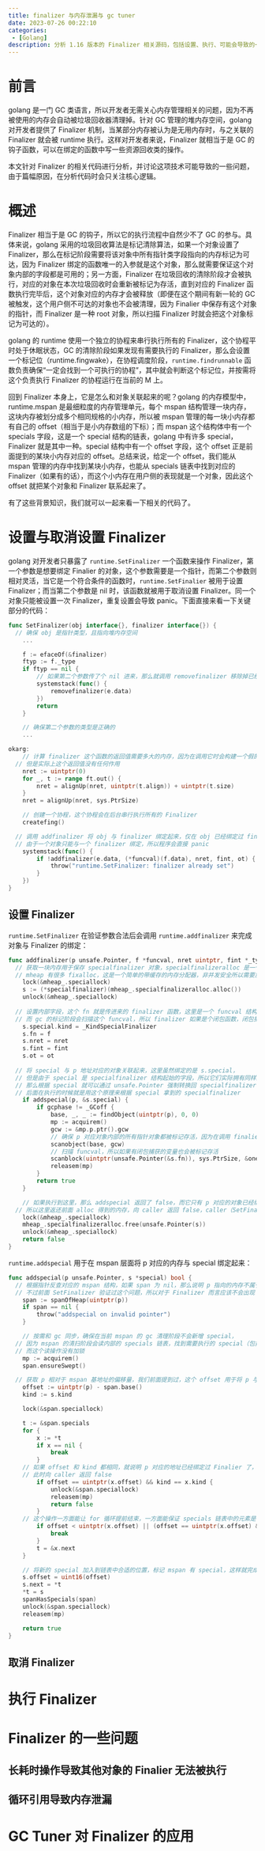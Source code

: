 ```yaml
---
title: finalizer 与内存泄漏与 gc tuner
date: 2023-07-26 00:22:10
categories:
 - [Golang]
description: 分析 1.16 版本的 Finalizer 相关源码，包括设置、执行、可能会导致的一些问题以及 gc tuner 中对该技术的应用
---
```


# 前言

golang 是一门 GC 类语言，所以开发者无需关心内存管理相关的问题，因为不再被使用的内存会自动被垃圾回收器清理掉。针对 GC 管理的堆内存空间，golang 对开发者提供了 Finalizer 机制，当某部分内存被认为是无用内存时，与之关联的 Finalizer 就会被 runtime 执行。这样对开发者来说，Finalizer 就相当于是 GC 的钩子函数，可以在绑定的函数中写一些资源回收类的操作。

本文针对 Finalizer 的相关代码进行分析，并讨论这项技术可能导致的一些问题，由于篇幅原因，在分析代码时会只关注核心逻辑。

# 概述

Finalizer 相当于是 GC 的钩子，所以它的执行流程中自然少不了 GC 的参与。具体来说，golang 采用的垃圾回收算法是标记清除算法，如果一个对象设置了 Finalizer，那么在标记阶段需要将该对象中所有指针类字段指向的内存标记为可达，因为 Finalizer 绑定的函数唯一的入参就是这个对象，那么就需要保证这个对象内部的字段都是可用的；另一方面，Finalizer 在垃圾回收的清除阶段才会被执行，对应的对象在本次垃圾回收时会重新被标记为存活，直到对应的 Finalizer 函数执行完毕后，这个对象对应的内存才会被释放（即便在这个期间有新一轮的 GC 被触发，这个用户侧不可达的对象也不会被清理，因为 Finalier 中保存有这个对象的指针，而 Finalizer 是一种 root 对象，所以扫描 Finalizer 时就会把这个对象标记为可达的）。

golang 的 runtime 使用一个独立的协程来串行执行所有的 Finalizer，这个协程平时处于休眠状态，GC 的清除阶段如果发现有需要执行的 Finalizer，那么会设置一个标记位（runtime.fingwake），在协程调度阶段，`runtime.findrunnable` 函数负责确保“一定会找到一个可执行的协程”，其中就会判断这个标记位，并按需将这个负责执行 Finalizer 的协程运行在当前的 M 上。

回到 Finalizer 本身上，它是怎么和对象关联起来的呢？golang 的内存模型中，runtime.mspan 是最细粒度的内存管理单元，每个 mspan 结构管理一块内存，这块内存被划分成多个相同规格的小内存，所以被 mspan 管理的每一块小内存都有自己的 offset（相当于是小内存数组的下标）；而 mspan 这个结构体中有一个 specials 字段，这是一个 special 结构的链表，golang 中有许多 special，Finalizer 就是其中一种。special 结构中有一个 offset 字段，这个 offset 正是前面提到的某块小内存对应的 offset。总结来说，给定一个 offset，我们能从 mspan 管理的内存中找到某块小内存，也能从 specials 链表中找到对应的 Finalizer（如果有的话），而这个小内存在用户侧的表现就是一个对象，因此这个 offset 就把某个对象和 Finalizer 联系起来了。

有了这些背景知识，我们就可以一起来看一下相关的代码了。

# 设置与取消设置 Finalizer

golang 对开发者只暴露了 `runtime.SetFinalizer` 一个函数来操作 Finalizer，第一个参数是想要绑定 Finalier 的对象，这个参数需要是一个指针，而第二个参数则相对灵活，当它是一个符合条件的函数时，`runtime.SetFinalier` 被用于设置 Finalizer；而当第二个参数是 nil 时，该函数就被用于取消设置 Finalizer。同一个对象只能被设置一次 Finalizer，重复设置会导致 panic。下面直接来看一下关键部分的代码：

```go
func SetFinalizer(obj interface{}, finalizer interface{}) {
  // 确保 obj 是指针类型，且指向堆内存空间
	...

	f := efaceOf(&finalizer)
	ftyp := f._type
	if ftyp == nil {
		// 如果第二个参数传了个 nil 进来，那么就调用 removefinalizer 移除掉已经存在的 Finalizer
		systemstack(func() {
			removefinalizer(e.data)
		})
		return
	}

	// 确保第二个参数的类型是正确的
 	...

okarg:
	// 计算 finalizer 这个函数的返回值需要多大的内存，因为在调用它时会构建一个假的栈帧，
  // 但是实际上这个返回值没有任何作用
	nret := uintptr(0)
	for _, t := range ft.out() {
		nret = alignUp(nret, uintptr(t.align)) + uintptr(t.size)
	}
	nret = alignUp(nret, sys.PtrSize)

	// 创建一个协程，这个协程会在后台串行执行所有的 Finalizer
	createfing()

  // 调用 addfinalizer 将 obj 与 finalizer 绑定起来，仅在 obj 已经绑定过 finalizer 时返回 false，
  // 由于一个对象只能与一个 finalizer 绑定，所以程序会直接 panic
	systemstack(func() {
		if !addfinalizer(e.data, (*funcval)(f.data), nret, fint, ot) {
			throw("runtime.SetFinalizer: finalizer already set")
		}
	})
}
```

## 设置 Finalizer

`runtime.SetFinalizer` 在验证参数合法后会调用 `runtime.addfinalizer` 来完成对象与 Finalizer 的绑定：

```go
func addfinalizer(p unsafe.Pointer, f *funcval, nret uintptr, fint *_type, ot *ptrtype) bool {
  // 获取一块内存用于保存 specialfinalizer 对象，specialfinalizeralloc 是一个 fixalloc 结构，
  // mheap 有很多 fixalloc，这是一个简单的带缓存的内存分配器，非并发安全所以需要加锁
	lock(&mheap_.speciallock)
	s := (*specialfinalizer)(mheap_.specialfinalizeralloc.alloc())
	unlock(&mheap_.speciallock)
  
  // 设置内部字段，这个 fn 就是传进来的 finalizer 函数，这里是一个 funcval 结构，
  // 而 gc 的标记阶段会扫描这个 funcval，所以 finalizer 如果是个闭包函数，闭包捕获的变量也会存活
	s.special.kind = _KindSpecialFinalizer
	s.fn = f
	s.nret = nret
	s.fint = fint
	s.ot = ot
  
  // 将 special 与 p 地址对应的对象关联起来，这里虽然绑定的是 s.special，
  // 但是由于 special 是 specialfinalizer 结构起始的字段，所以它们实际拥有同样的地址，
  // 那么根据 special 就可以通过 unsafe.Pointer 强制转换回 specialfinalizer，
  // 后面在执行的时候就是用这个原理来根据 special 拿到的 specialfinalizer
	if addspecial(p, &s.special) {
		if gcphase != _GCoff {
			base, _, _ := findObject(uintptr(p), 0, 0)
			mp := acquirem()
			gcw := &mp.p.ptr().gcw
			// 确保 p 对应对象内部的所有指针对象都被标记存活，因为在调用 finalier 时要用到这个对象
			scanobject(base, gcw)
			// 扫描 funcval，所以如果有闭包捕获的变量也会被标记存活
			scanblock(uintptr(unsafe.Pointer(&s.fn)), sys.PtrSize, &oneptrmask[0], gcw, nil)
			releasem(mp)
		}
		return true
	}

	// 如果执行到这里，那么 addspecial 返回了 false，而它只有 p 对应的对象已经绑定 Finalizer 时才会返回 false，
  // 所以这里返还前面 alloc 得到的内存，向 caller 返回 false，caller（SetFinalizer）会直接 panic
	lock(&mheap_.speciallock)
	mheap_.specialfinalizeralloc.free(unsafe.Pointer(s))
	unlock(&mheap_.speciallock)
	return false
}
```

`runtime.addspecial` 用于在 mspan 层面将 p 对应的内存与 special 绑定起来：

```go
func addspecial(p unsafe.Pointer, s *special) bool {
  // 根据指针反查对应的 mspan 结构，如果 span 为 nil，那么说明 p 指向的内存不属于堆内存空间，
  // 不过前面 SetFinalizer 验证过这个问题，所以对于 Finalizer 而言应该不会出现 nil 的情况
	span := spanOfHeap(uintptr(p))
	if span == nil {
		throw("addspecial on invalid pointer")
	}

	// 按需和 gc 同步，确保在当前 mspan 的 gc 清理阶段不会新增 special，
  // 因为 mspan 的清扫阶段会读内部的 specials 链表，找到需要执行的 special（包括 Finalier），
  // 而这个读操作没有加锁
	mp := acquirem()
	span.ensureSwept()

  // 获取 p 相对于 mspan 基地址的偏移量，我们前面提到过，这个 offset 用于将 p 与 Finalizer 联系起来
	offset := uintptr(p) - span.base()
	kind := s.kind

	lock(&span.speciallock)

	t := &span.specials
	for {
		x := *t
		if x == nil {
			break
		}
    // 如果 offset 和 kind 都相同，就说明 p 对应的地址已经绑定过 Finalier 了，
    // 此时向 caller 返回 false
		if offset == uintptr(x.offset) && kind == x.kind {
			unlock(&span.speciallock)
			releasem(mp)
			return false
		}
    // 这个操作一方面能让 for 循环提前结束，一方面能保证 specials 链表中的元素是有序的
		if offset < uintptr(x.offset) || (offset == uintptr(x.offset) && kind < x.kind) {
			break
		}
		t = &x.next
	}

	// 将新的 special 加入到链表中合适的位置，标记 mspan 有 special，这样就完成了 Finalier 的绑定操作
	s.offset = uint16(offset)
	s.next = *t
	*t = s
	spanHasSpecials(span)
	unlock(&span.speciallock)
	releasem(mp)

	return true
}
```

## 取消 Finalizer



# 执行 Finalizer





# Finalizer 的一些问题

## 长耗时操作导致其他对象的 Finalier 无法被执行

## 循环引用导致内存泄漏



# GC Tuner 对 Finalizer 的应用

